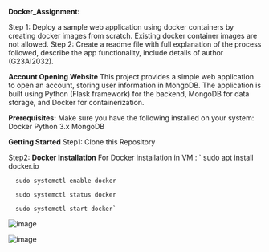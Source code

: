 **Docker_Assignment:**

  Step 1: Deploy a sample web application using docker containers by creating docker images from scratch. Existing docker container images are not allowed.
  Step 2: Create a readme file with full explanation of the process followed, describe the app functionality, include details of author (G23AI2032).

**Account Opening Website**
This project provides a simple web application to open an account, storing user information in MongoDB. 
The application is built using Python (Flask framework) for the backend, MongoDB for data storage, and Docker for containerization.

**Prerequisites:**
Make sure you have the following installed on your system:
  Docker
  Python 3.x
  MongoDB 
  
**Getting Started**
Step1:  Clone this Repository

Step2: 
**Docker Installation**
For Docker installation in VM :
`      sudo apt install docker.io
      
      sudo systemctl enable docker
      
      sudo systemctl status docker
      
      sudo systemctl start docker`



![image](https://github.com/user-attachments/assets/f02f094d-7ac1-498b-aa3e-9d905f10974b)

![image](https://github.com/user-attachments/assets/6fc77523-a02e-425b-8983-c9c2f723b1d7)




